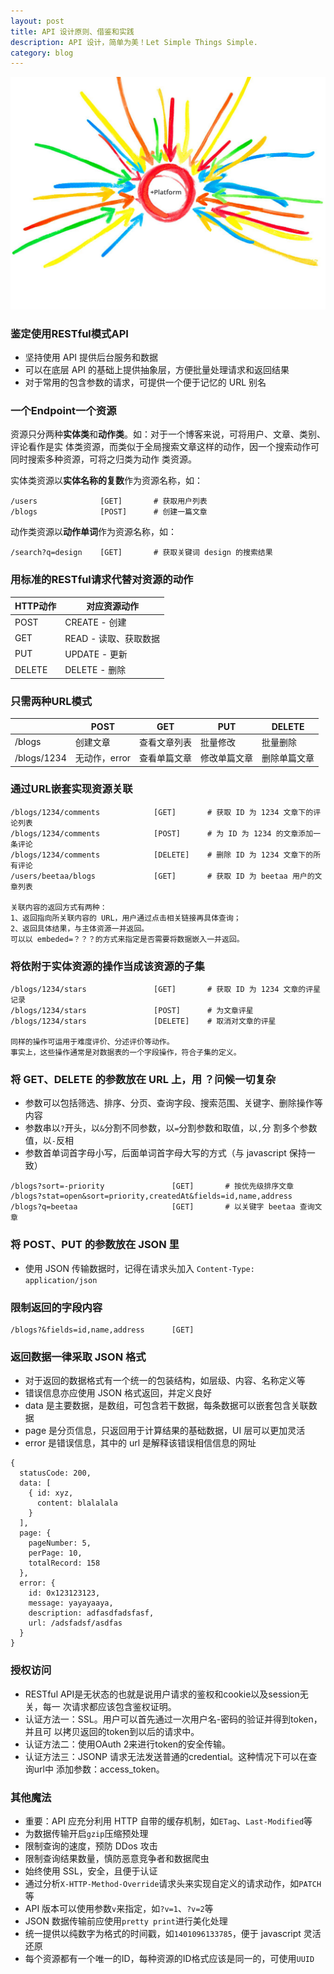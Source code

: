 ```yaml
---
layout: post
title: API 设计原则、借鉴和实践
description: API 设计，简单为美！Let Simple Things Simple.
category: blog
---
```


![](/images/covers/api.jpg)

### 鉴定使用RESTful模式API

- 坚持使用 API 提供后台服务和数据
- 可以在底层 API 的基础上提供抽象层，方便批量处理请求和返回结果
- 对于常用的包含参数的请求，可提供一个便于记忆的 URL 别名

### 一个Endpoint一个资源

资源只分两种**实体类**和**动作类**。如：对于一个博客来说，可将用户、文章、类别、评论看作是实
体类资源，而类似于全局搜索文章这样的动作，因一个搜索动作可同时搜索多种资源，可将之归类为动作
类资源。

实体类资源以**实体名称的复数**作为资源名称，如：

    /users              [GET]       # 获取用户列表
    /blogs              [POST]      # 创建一篇文章
    
动作类资源以**动作单词**作为资源名称，如：

    /search?q=design    [GET]       # 获取关键词 design 的搜索结果
    
### 用标准的RESTful请求代替对资源的动作

|HTTP动作                 |对应资源动作                 |
|-------------------------|-----------------------------|
|POST                     |CREATE - 创建                |
|GET                      |READ - 读取、获取数据        |
|PUT                      |UPDATE - 更新                |
|DELETE                   |DELETE - 删除                |

### 只需两种URL模式

|              |POST           |GET            |PUT            |DELETE           |
|--------------|---------------|---------------|---------------|-----------------|
|/blogs        |创建文章       |查看文章列表   |批量修改       |批量删除         |
|/blogs/1234   |无动作，error  |查看单篇文章   |修改单篇文章   |删除单篇文章     |

### 通过URL嵌套实现资源关联

    /blogs/1234/comments            [GET]       # 获取 ID 为 1234 文章下的评论列表
    /blogs/1234/comments            [POST]      # 为 ID 为 1234 的文章添加一条评论
    /blogs/1234/comments            [DELETE]    # 删除 ID 为 1234 文章下的所有评论
    /users/beetaa/blogs             [GET]       # 获取 ID 为 beetaa 用户的文章列表
    
    关联内容的返回方式有两种：
    1、返回指向所关联内容的 URL，用户通过点击相关链接再具体查询；
    2、返回具体结果，与主体资源一并返回。
    可以以 embeded=？？？的方式来指定是否需要将数据嵌入一并返回。

### 将依附于实体资源的操作当成该资源的子集

    /blogs/1234/stars               [GET]       # 获取 ID 为 1234 文章的评星记录
    /blogs/1234/stars               [POST]      # 为文章评星
    /blogs/1234/stars               [DELETE]    # 取消对文章的评星
    
    同样的操作可运用于难度评价、分述评价等动作。
    事实上，这些操作通常是对数据表的一个字段操作，符合子集的定义。

### 将 GET、DELETE 的参数放在 URL 上，用 ？问候一切复杂

- 参数可以包括筛选、排序、分页、查询字段、搜索范围、关键字、删除操作等内容
- 参数串以``?``开头，以``&``分割不同参数，以``=``分割参数和取值，以``,``分
  割多个参数值，以``-``反相
- 参数首单词首字母小写，后面单词首字母大写的方式（与 javascript 保持一致）

<pre><code>/blogs?sort=-priority               [GET]       # 按优先级排序文章
/blogs?stat=open&sort=priority,createdAt&fields=id,name,address
/blogs?q=beetaa                     [GET]       # 以关键字 beetaa 查询文章
</code></pre>

### 将 POST、PUT 的参数放在 JSON 里

- 使用 JSON 传输数据时，记得在请求头加入 ``Content-Type: application/json``

### 限制返回的字段内容

    /blogs?&fields=id,name,address      [GET]

### 返回数据一律采取 JSON 格式

- 对于返回的数据格式有一个统一的包装结构，如层级、内容、名称定义等
- 错误信息亦应使用 JSON 格式返回，并定义良好
- data 是主要数据，是数组，可包含若干数据，每条数据可以嵌套包含关联数据
- page 是分页信息，只返回用于计算结果的基础数据，UI 层可以更加灵活
- error 是错误信息，其中的 url 是解释该错误相信信息的网址

<pre><code>{
  statusCode: 200,
  data: [
    { id: xyz,
      content: blalalala
    }
  ],
  page: {
    pageNumber: 5,
    perPage: 10,
    totalRecord: 158
  },
  error: {
    id: 0x123123123,
    message: yayayaaya,
    description: adfasdfadsfasf,
    url: /adsfadsf/asdfas
  }
}
</code></pre>

### 授权访问

- RESTful API是无状态的也就是说用户请求的鉴权和cookie以及session无关，每一
  次请求都应该包含鉴权证明。
- 认证方法一：SSL。用户可以首先通过一次用户名-密码的验证并得到token，并且可
  以拷贝返回的token到以后的请求中。
- 认证方法二：使用OAuth 2来进行token的安全传输。
- 认证方法三：JSONP 请求无法发送普通的credential。这种情况下可以在查询url中
  添加参数：access_token。

### 其他魔法

- 重要：API 应充分利用 HTTP 自带的缓存机制，如``ETag``、``Last-Modified``等
- 为数据传输开启``gzip``压缩预处理
- 限制查询的速度，预防 DDos 攻击
- 限制查询结果数量，慎防恶意竞争者和数据爬虫
- 始终使用 SSL，安全，且便于认证
- 通过分析``X-HTTP-Method-Override``请求头来实现自定义的请求动作，如``PATCH``等
- API 版本可以使用参数``v``来指定，如``?v=1``、``?v=2``等
- JSON 数据传输前应使用``pretty print``进行美化处理
- 统一提供以纯数字为格式的时间戳，如``1401096133785``，便于 javascript 灵活还原
- 每个资源都有一个唯一的ID，每种资源的ID格式应该是同一的，可使用``UUID``


[Beetaa]:    http://beetaa.com  "Beetaa"
